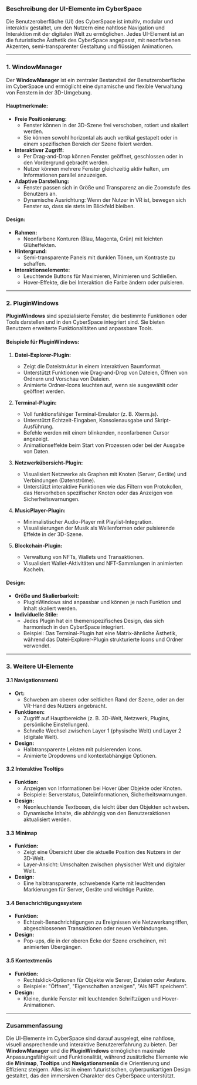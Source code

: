 ### **Beschreibung der UI-Elemente im CyberSpace**

Die Benutzeroberfläche (UI) des CyberSpace ist intuitiv, modular und interaktiv gestaltet, um den Nutzern eine nahtlose Navigation und Interaktion mit der digitalen Welt zu ermöglichen. Jedes UI-Element ist an die futuristische Ästhetik des CyberSpace angepasst, mit neonfarbenen Akzenten, semi-transparenter Gestaltung und flüssigen Animationen.

---

### **1. WindowManager**

Der **WindowManager** ist ein zentraler Bestandteil der Benutzeroberfläche im CyberSpace und ermöglicht eine dynamische und flexible Verwaltung von Fenstern in der 3D-Umgebung.

#### **Hauptmerkmale:**
- **Freie Positionierung:**
  - Fenster können in der 3D-Szene frei verschoben, rotiert und skaliert werden.
  - Sie können sowohl horizontal als auch vertikal gestapelt oder in einem spezifischen Bereich der Szene fixiert werden.
- **Interaktiver Zugriff:**
  - Per Drag-and-Drop können Fenster geöffnet, geschlossen oder in den Vordergrund gebracht werden.
  - Nutzer können mehrere Fenster gleichzeitig aktiv halten, um Informationen parallel anzuzeigen.
- **Adaptive Darstellung:**
  - Fenster passen sich in Größe und Transparenz an die Zoomstufe des Benutzers an.
  - Dynamische Ausrichtung: Wenn der Nutzer in VR ist, bewegen sich Fenster so, dass sie stets im Blickfeld bleiben.

#### **Design:**
- **Rahmen:**
  - Neonfarbene Konturen (Blau, Magenta, Grün) mit leichten Glüheffekten.
- **Hintergrund:**
  - Semi-transparente Panels mit dunklen Tönen, um Kontraste zu schaffen.
- **Interaktionselemente:**
  - Leuchtende Buttons für Maximieren, Minimieren und Schließen.
  - Hover-Effekte, die bei Interaktion die Farbe ändern oder pulsieren.

---

### **2. PluginWindows**

**PluginWindows** sind spezialisierte Fenster, die bestimmte Funktionen oder Tools darstellen und in den CyberSpace integriert sind. Sie bieten Benutzern erweiterte Funktionalitäten und anpassbare Tools.

#### **Beispiele für PluginWindows:**
1. **Datei-Explorer-Plugin:**
   - Zeigt die Dateistruktur in einem interaktiven Baumformat.
   - Unterstützt Funktionen wie Drag-and-Drop von Dateien, Öffnen von Ordnern und Vorschau von Dateien.
   - Animierte Ordner-Icons leuchten auf, wenn sie ausgewählt oder geöffnet werden.

2. **Terminal-Plugin:**
   - Voll funktionsfähiger Terminal-Emulator (z. B. Xterm.js).
   - Unterstützt Echtzeit-Eingaben, Konsolenausgabe und Skript-Ausführung.
   - Befehle werden mit einem blinkenden, neonfarbenen Cursor angezeigt.
   - Animationseffekte beim Start von Prozessen oder bei der Ausgabe von Daten.

3. **Netzwerkübersicht-Plugin:**
   - Visualisiert Netzwerke als Graphen mit Knoten (Server, Geräte) und Verbindungen (Datenströme).
   - Unterstützt interaktive Funktionen wie das Filtern von Protokollen, das Hervorheben spezifischer Knoten oder das Anzeigen von Sicherheitswarnungen.

4. **MusicPlayer-Plugin:**
   - Minimalistischer Audio-Player mit Playlist-Integration.
   - Visualisierungen der Musik als Wellenformen oder pulsierende Effekte in der 3D-Szene.

5. **Blockchain-Plugin:**
   - Verwaltung von NFTs, Wallets und Transaktionen.
   - Visualisiert Wallet-Aktivitäten und NFT-Sammlungen in animierten Kacheln.

#### **Design:**
- **Größe und Skalierbarkeit:**
  - PluginWindows sind anpassbar und können je nach Funktion und Inhalt skaliert werden.
- **Individuelle Stile:**
  - Jedes Plugin hat ein themenspezifisches Design, das sich harmonisch in den CyberSpace integriert.
  - Beispiel: Das Terminal-Plugin hat eine Matrix-ähnliche Ästhetik, während das Datei-Explorer-Plugin strukturierte Icons und Ordner verwendet.

---

### **3. Weitere UI-Elemente**

#### **3.1 Navigationsmenü**
- **Ort:**
  - Schweben am oberen oder seitlichen Rand der Szene, oder an der VR-Hand des Nutzers angebracht.
- **Funktionen:**
  - Zugriff auf Hauptbereiche (z. B. 3D-Welt, Netzwerk, Plugins, persönliche Einstellungen).
  - Schnelle Wechsel zwischen Layer 1 (physische Welt) und Layer 2 (digitale Welt).
- **Design:**
  - Halbtransparente Leisten mit pulsierenden Icons.
  - Animierte Dropdowns und kontextabhängige Optionen.

#### **3.2 Interaktive Tooltips**
- **Funktion:**
  - Anzeigen von Informationen bei Hover über Objekte oder Knoten.
  - Beispiele: Serverstatus, Dateiinformationen, Sicherheitswarnungen.
- **Design:**
  - Neonleuchtende Textboxen, die leicht über den Objekten schweben.
  - Dynamische Inhalte, die abhängig von den Benutzeraktionen aktualisiert werden.

#### **3.3 Minimap**
- **Funktion:**
  - Zeigt eine Übersicht über die aktuelle Position des Nutzers in der 3D-Welt.
  - Layer-Ansicht: Umschalten zwischen physischer Welt und digitaler Welt.
- **Design:**
  - Eine halbtransparente, schwebende Karte mit leuchtenden Markierungen für Server, Geräte und wichtige Punkte.

#### **3.4 Benachrichtigungssystem**
- **Funktion:**
  - Echtzeit-Benachrichtigungen zu Ereignissen wie Netzwerkangriffen, abgeschlossenen Transaktionen oder neuen Verbindungen.
- **Design:**
  - Pop-ups, die in der oberen Ecke der Szene erscheinen, mit animierten Übergängen.

#### **3.5 Kontextmenüs**
- **Funktion:**
  - Rechtsklick-Optionen für Objekte wie Server, Dateien oder Avatare.
  - Beispiele: "Öffnen", "Eigenschaften anzeigen", "Als NFT speichern".
- **Design:**
  - Kleine, dunkle Fenster mit leuchtenden Schriftzügen und Hover-Animationen.

---

### **Zusammenfassung**

Die UI-Elemente im CyberSpace sind darauf ausgelegt, eine nahtlose, visuell ansprechende und interaktive Benutzererfahrung zu bieten. 
Der **WindowManager** und die **PluginWindows** ermöglichen maximale Anpassungsfähigkeit und Funktionalität, während zusätzliche Elemente wie 
die **Minimap**, **Tooltips** und **Navigationsmenüs** die Orientierung und Effizienz steigern. 
Alles ist in einem futuristischen, cyberpunkartigen Design gestaltet, das den immersiven Charakter des CyberSpace unterstützt.
